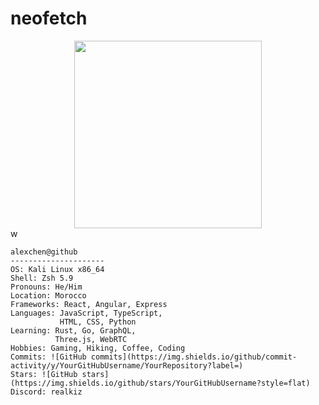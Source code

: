 # neofetch
<div align="center">
  <img src="https://media.discordapp.net/attachments/1283415713951912069/1363892547415707658/download_27.jpg?ex=6807af6b&is=68065deb&hm=75cd26e4149eb04ea52e562360d857e9e17534a8e6c8d3ef1181b3167e220140&=&format=webp" width="300" height="300">
</div>w

```ansi
alexchen@github
---------------------
OS: Kali Linux x86_64
Shell: Zsh 5.9
Pronouns: He/Him
Location: Morocco
Frameworks: React, Angular, Express
Languages: JavaScript, TypeScript,
           HTML, CSS, Python
Learning: Rust, Go, GraphQL,
          Three.js, WebRTC
Hobbies: Gaming, Hiking, Coffee, Coding
Commits: ![GitHub commits](https://img.shields.io/github/commit-activity/y/YourGitHubUsername/YourRepository?label=)
Stars: ![GitHub stars](https://img.shields.io/github/stars/YourGitHubUsername?style=flat)
Discord: realkiz
